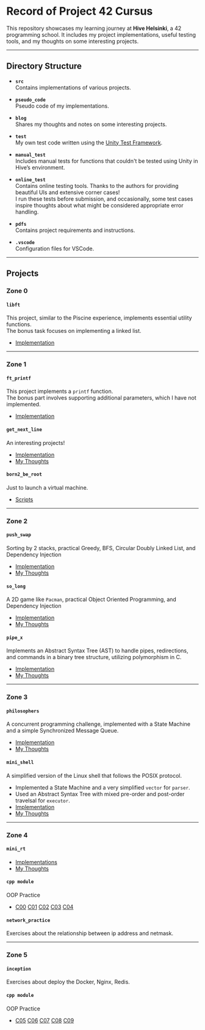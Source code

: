 # Record of Project 42 Cursus

This repository showcases my learning journey at **Hive Helsinki**, a 42 programming school. It includes my project implementations, useful testing tools, and my thoughts on some interesting projects.

---

## Directory Structure

- **`src`**  
  Contains implementations of various projects.

- **`pseudo_code`**  
  Pseudo code of my implementations.

- **`blog`**  
  Shares my thoughts and notes on some interesting projects.

- **`test`**  
  My own test code written using the [Unity Test Framework](https://github.com/ThrowTheSwitch/Unity).

- **`manual_test`**  
  Includes manual tests for functions that couldn't be tested using Unity in Hive’s environment.

- **`online_test`**  
  Contains online testing tools. Thanks to the authors for providing beautiful UIs and extensive corner cases!  
  I run these tests before submission, and occasionally, some test cases inspire thoughts about what might be considered appropriate error handling.

- **`pdfs`**  
  Contains project requirements and instructions.

- **`.vscode`**  
  Configuration files for VSCode.

---

## Projects

### **Zone 0**

#### **`libft`**  
This project, similar to the Piscine experience, implements essential utility functions.  
The bonus task focuses on implementing a linked list.  
- [Implementation](https://github.com/danielxfeng/42cursus/tree/main/src/libft)

---

### **Zone 1**

#### **`ft_printf`**  
This project implements a `printf` function.  
The bonus part involves supporting additional parameters, which I have not implemented.  
- [Implementation](https://github.com/danielxfeng/42cursus/tree/main/src/ft_printf)

#### **`get_next_line`**  
An interesting projects!  
- [Implementation](https://github.com/danielxfeng/42cursus/tree/main/src/get_next_line)  
- [My Thoughts](https://github.com/danielxfeng/42cursus/tree/main/blog/get_next_line.md)

#### **`born2_be_root`**
Just to launch a virtual machine.
- [Scripts](https://github.com/danielxfeng/42cursus/tree/main/src/born2_be_root)  

---

### **Zone 2**

#### **`push_swap`**
Sorting by 2 stacks, practical Greedy, BFS, Circular Doubly Linked List, and Dependency Injection
- [Implementation](https://github.com/danielxfeng/42cursus/tree/main/src/push_swap)  
- [My Thoughts](https://github.com/danielxfeng/42cursus/tree/main/blog/push_swap.md)

#### **`so_long`**
A 2D game like `Pacman`, practical Object Oriented Programming, and Dependency Injection
- [Implementation](https://github.com/danielxfeng/42cursus/tree/main/src/so_long)  
- [My Thoughts](https://github.com/danielxfeng/42cursus/tree/main/blog/so_long.md)

#### **`pipe_x`**
Implements an Abstract Syntax Tree (AST) to handle pipes, redirections, and commands in a binary tree structure, utilizing polymorphism in C.
- [Implementation](https://github.com/danielxfeng/42cursus/tree/main/src/pipe_x) 
- [My Thoughts](https://github.com/danielxfeng/42cursus/tree/main/blog/pipex.md)

---

### **Zone 3**

#### **`philosophers`**
A concurrent programming challenge, implemented with a State Machine and a simple Synchronized Message Queue.
- [Implementation](https://github.com/danielxfeng/42cursus/tree/main/src/philo/philo)
- [My Thoughts](https://github.com/danielxfeng/42cursus/tree/main/blog/philosopher.md)

#### **`mini_shell`**
A simplified version of the Linux shell that follows the POSIX protocol.
 - Implemented a State Machine and a very simplified `vector` for `parser`.
 - Used an Abstract Syntax Tree with mixed pre-order and post-order travelsal for `executor`.
- [Implementation](https://github.com/danielxfeng/42-minishell)
- [My Thoughts](https://github.com/danielxfeng/42-minishell/blob/main/README.md)

---

### **Zone 4**

#### **`mini_rt`**
- [Implementations](https://github.com/danielxfeng/42-miniRT)
- [My Thoughts](https://github.com/danielxfeng/42-miniRT/blob/main/README.md)

#### **`cpp module`**
OOP Practice
- [C00](https://github.com/danielxfeng/42cursus/tree/main/src/cpp00) [C01](https://github.com/danielxfeng/42cursus/tree/main/src/cpp01) [C02](https://github.com/danielxfeng/42cursus/tree/main/src/cpp02) [C03](https://github.com/danielxfeng/42cursus/tree/main/src/cpp03) [C04](https://github.com/danielxfeng/42cursus/tree/main/src/cpp04)

#### **`network_practice`**
Exercises about the relationship between ip address and netmask.

---

### **Zone 5**

#### **`inception`**
Exercises about deploy the Docker, Nginx, Redis.

#### **`cpp module`**
OOP Practice
- [C05](https://github.com/danielxfeng/42cursus/tree/main/src/cpp05) [C06](https://github.com/danielxfeng/42cursus/tree/main/src/cpp06) [C07](https://github.com/danielxfeng/42cursus/tree/main/src/cpp07) [C08](https://github.com/danielxfeng/42cursus/tree/main/src/cpp08) [C09](https://github.com/danielxfeng/42cursus/tree/main/src/cpp09)

  
